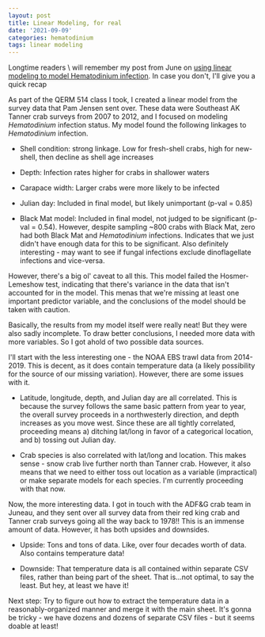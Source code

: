 ```yaml
---
layout: post
title: Linear Modeling, for real
date: '2021-09-09'
categories: hematodinium
tags: linear modeling
---
```


Longtime readers \ will remember my post from June on [using linear modeling to model Hematodinium infection](https://afcoyle.github.io/2021-06-09-QERM_514_project/). In case you don't, I'll give you a quick recap

As part of the QERM 514 class I took, I created a linear model from the survey data that Pam Jensen sent over. These data were Southeast AK Tanner crab surveys from 2007 to 2012, and I focused on modeling _Hematodinium_ infection status. My model found the following linkages to _Hematodinium_ infection.

- Shell condition: strong linkage. Low for fresh-shell crabs, high for new-shell, then decline as shell age increases

- Depth: Infection rates higher for crabs in shallower waters

- Carapace width: Larger crabs were more likely to be infected

- Julian day: Included in final model, but likely unimportant (p-val = 0.85)

- Black Mat model: Included in final model, not judged to be significant (p-val = 0.54). However, despite sampling ~800 crabs with Black Mat, zero had both Black Mat and _Hematodinium_ infections. Indicates that we just didn't have enough data for this to be significant. Also definitely interesting - may want to see if fungal infections exclude dinoflagellate infections and vice-versa.

However, there's a big ol' caveat to all this. This model failed the Hosmer-Lemeshow test, indicating that there's variance in the data that isn't accounted for in the model. This menas that we're missing at least one important predictor variable, and the conclusions of the model should be taken with caution.

Basically, the results from my model itself were really neat! But they were also sadly incomplete. To draw better conclusions, I needed more data with more variables. So I got ahold of two possible data sources.

I'll start with the less interesting one - the NOAA EBS trawl data from 2014-2019. This is decent, as it does contain temperature data (a likely possibility for the source of our missing variation). However, there are some issues with it. 
- Latitude, longitude, depth, and Julian day are all correlated. This is because the survey follows the same basic pattern from year to year, the overall survey proceeds in a northwesterly direction, and depth increases as you move west. Since these are all tightly correlated, proceeding means a) ditching lat/long in favor of a categorical location, and b) tossing out Julian day.

- Crab species is also correlated with lat/long and location. This makes sense - snow crab live further north than Tanner crab. However, it also means that we need to either toss out location as a variable (impractical) or make separate models for each species. I'm currently proceeding with that now.

Now, the more interesting data. I got in touch with the ADF&G crab team in Juneau, and they sent over all survey data from their red king crab and Tanner crab surveys going all the way back to 1978!! This is an immense amount of data. However, it has both upsides and downsides. 

- Upside: Tons and tons of data. Like, over four decades worth of data. Also contains temperature data!

- Downside: That temperature data is all contained within separate CSV files, rather than being part of the sheet. That is...not optimal, to say the least. But hey, at least we have it!

Next step: Try to figure out how to extract the temperature data in a reasonably-organized manner and merge it with the main sheet. It's gonna be tricky - we have dozens and dozens of separate CSV files - but it seems doable at least!